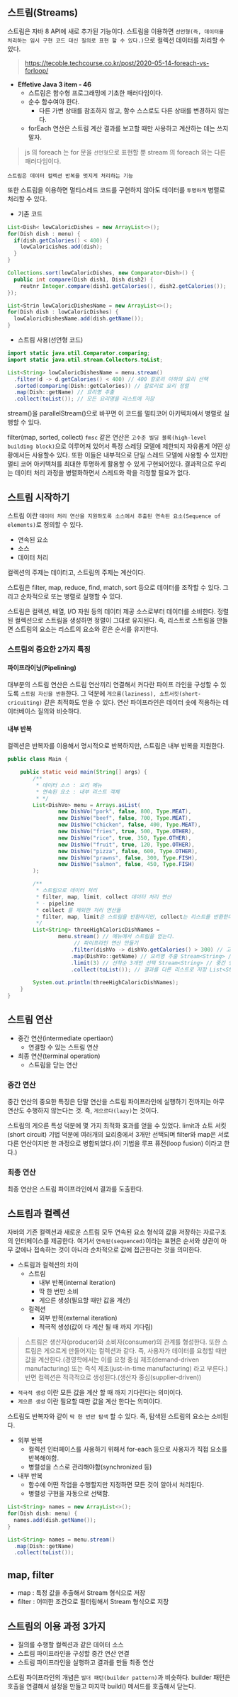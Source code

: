 ## 스트림(Streams)
  
스트림은 자바 8 API에 새로 추가된 기능이다. 스트림을 이용하면 `선언형(즉, 데이터를 처리하는 임시 구현 코드 대신 질의로 표현 할 수 있다.)`으로 
컬렉션 데이터를 처리할 수 있다.
  
 > https://tecoble.techcourse.co.kr/post/2020-05-14-foreach-vs-forloop/

- __Effetive Java 3 item - 46__
  - 스트림은 함수형 프로그래밍에 기초한 패러다임이다.
  - 순수 함수여야 한다.
    - 다른 가변 상태를 참조하지 않고, 함수 스스로도 다른 상태를 변경하지 않는다.   
  - forEach 연산은 스트림 계산 결과를 보고할 때만 사용하고 계산하는 데는 쓰지 말자.

> js 의 foreach 는 for 문을 `선언형`으로 표현할 뿐 stream 의 foreach 와는 다른 패러다임이다.
  
  `스트림은 데이터 컬렉션 반복을 멋지게 처리하는 기능`
  
  또한 스트림을 이용하면 멀티스레드 코드를 구현하지 않아도 데이터를 `투명하게` 병렬로 처리할 수 있다.
  
  - 기존 코드
  
  ```java
  List<Dish< lowCaloricDishes = new ArrayList<>();
  for(Dish dish : menu) {
    if(dish.getCalories() < 400) {
      lowCaloricishes.add(dish);
    }
  }
  
  Collections.sort(lowCaloricDishes, new Comparator<Dish>() {
    public int compare(Dish dish1, Dish dish2) {
      reutnr Integer.compare(dish1.getCalories(), dish2.getCalories());
  });
  
  List<Strin lowCaloricDishesName = new ArrayList<>();
  for(Dish dish : lowCaloricDishes) {
    lowCaloricDishesName.add(dish.getName());
  }
  ```
  
  - 스트림 사용(선언형 코드)
  
  ```java
  import static java.util.Comparator.comparing;
  import static java.util.stream.Collectors.toList;
  
  List<String> lowCaloricDishesName = menu.stream()
    .filter(d -> d.getCalories() < 400) // 400 칼로리 이하의 요리 선택
    .sorted(comparing(Dish::getCalories)) // 칼로리로 요리 정렬
    .map(Dish::getName) // 요리명 추출
    .collect(toList()); // 모든 요리명을 리스트에 저장
 ```
 
 stream()을 parallelStream()으로 바꾸면 이 코드를 멀티코어 아키텍처에서 병렬로 실행할 수 있다.
    
filter(map, sorted, collect) `fmsc` 같은 연산은 `고수준 빌딩 블록(high-level building block)`으로 이루어져 있어서
특정 스레딩 모델에 제한되지  자유롭게 어떤 상황에서든 사용할수 있다. 또한 이들은 내부적으로 단일 스레드 모델에 사용할 수 있지만
멀티 코어 아키텍처를 최대한 투명하게 활용할 수 있게 구현되어있다. 결과적으로 우리는 데이터 처리 과정을 병렬화하면서 스레드와 락을 걱정할 필요가 
없다.

## 스트림 시작하기

스트림 이란 `데이터 처리 연산을 지원하도록 소스에서 추출된 연속된 요소(Sequence of elements)`로 정의할 수 있다.

- 연속된 요소
- 소스
- 데이터 처리 

컬렉션의 주제는 데이터고, 스트림의 주제는 계산이다.

스트림은 filter, map, reduce, find, match, sort 등으로 데이터를 조작할 수 있다. 그리고 순차적으로 또는 병렬로 실행할 수 있다.

스트림은 컬렉션, 배열, I/O 자원 등의 데이터 제공 소스로부터 데이터를 소비한다. 정렬된 컬렉션으로 스트림을 생성하면 정렬이 그대로 유지된다.
즉, 리스트로 스트림을 만들면 스트림의 요소는 리스트의 요소와 같은 순서를 유지한다.

### 스트림의 중요한 2가지 특징

#### 파이프라이닝(Pipelining)

대부분의 스트림 연산은 스트림 연산끼리 연결해서 커다란 파이프 라인을 구성할 수 있도록 `스트림 자신을 반환`한다. 그 덕분에 `게으름(laziness), 쇼트서킷(short-cricuiting)` 같은 최적화도 얻을 수 있다. 연산 파이프라인은 데이터 솟에 적용하는 데이터베이스 질의와 비슷하다.

#### 내부 반복

컬렉션은 반복자를 이용해서 명시적으로 반복하지만, 스트림은 내부 반복을 지원한다.


```java
public class Main {

    public static void main(String[] args) {
        /** 
         * 데이터 소스 : 요리 메뉴 
         * 연속된 요소 : 내부 리스트 객체
         * */
        List<DishVo> menu = Arrays.asList(
                new DishVo("pork", false, 800, Type.MEAT),
                new DishVo("beef", false, 700, Type.MEAT),
                new DishVo("chicken", false, 400, Type.MEAT),
                new DishVo("fries", true, 500, Type.OTHER),
                new DishVo("rice", true, 350, Type.OTHER),
                new DishVo("fruit", true, 120, Type.OTHER),
                new DishVo("pizza", false, 600, Type.OTHER),
                new DishVo("prawns", false, 300, Type.FISH),
                new DishVo("salmon", false, 450, Type.FISH)
        );

        /**
         * 스트림으로 데이터 처리
         * filter, map, limit, collect 데이터 처리 연산
         * - pipeline
         * collect 를 제외한 처리 연산들
         * filter, map, limit은 스트림을 반환하지만, collect는 리스트를 반환한다.
         */
        List<String> threeHighCaloricDishNames = 
                menu.stream() // 메뉴에서 스트림을 얻는다.
                     // 파이프라인 연산 만들기   
                    .filter(dishVo -> dishVo.getCalories() > 300) // 고칼로리 요리 필터링, Stream<Dish> // 중간 연산
                    .map(DishVo::getName) // 요리명 추출 Stream<String> // 중간 연산
                    .limit(3) // 선착순 3개만 선택 Stream<String> // 중간 연산
                    .collect(toList()); // 결과를 다른 리스트로 저장 List<String>
        
        System.out.println(threeHighCaloricDishNames);
    }
}
```

## 스트림 연산

- 중간 연산(intermediate opertiaon)
  - 연결할 수 있는 스트림 연산
- 최종 연산(terminal operation)
  - 스트림을 닫는 연산
  
### 중간 연산
  
중간 연산의 중요한 특징은 단말 연산을 스트림 파이프라인에 실행하기 전까지는 아무 연산도 수행하지 않는다는 것. 즉, `게으르다(lazy)`는 것이다.

스트림의 게으른 특성 덕분에 몇 가지 최적화 효과를 얻을 수 있었다. limit과 쇼트 서킷(short circuit) 기법 덕분에 여러개의 요리중에서 3개만 선택되며
filter와 map은 서로 다른 연산이지만 한 과정으로 병합되었다.(이 기법을 루프 퓨전(loop fusion) 이라고 한다.)

### 최종 연산

최종 연산은 스트림 파이프라인에서 결과를 도출한다. 

## 스트림과 컬렉션

자바의 기존 컬렉션과 새로운 스트림 모두 연속된 요소 형식의 값을 저장하는 자료구조의 인터페이스를 제공한다. 여기서 `연속된(sequenced)`이라는 표현은
순서와 상관이 아무 값에나 접속하는 것이 아니라 순차적으로 값에 접근한다는 것을 의미한다.

- 스트림과 컬렉션의 차이
  - 스트림
    - 내부 반복(internal iteration)
    - 딱 한 번만 소비
    - 게으른 생성(필요할 때만 값을 계산)
  - 컬렉션
    - 외부 반복(external iteration)
    - 적극적 생성(값이 다 계산 될 때 까지 기다림)
    

> 스트림은 생산자(producer)와 소비자(consumer)의 관계를 형성한다. 또한 스트림은 게으르게 만들어지는 컬렉션과 같다. 즉, 사용자가 데이터를
요청할 때만 값을 계산한다.(경영학에서는 이를 요청 중심 제조(demand-driven manufacturing) 또는 즉석 제조(just-in-time manufacturing) 라고 부른다.) 반면 컬렉션은 적극적으로 생성된다.(생산자 중심(supplier-driven)) 

- `적극적 생성` 이란 모든 값을 계산 할 때 까지 기다린다는 의미이다.
- `게으른 생성` 이란 필요할 때만 값을 계산 한다는 의미이다.

스트림도 반복자와 같이 `딱 한 번만 탐색` 할 수 있다. 즉, 탐색된 스트림의 요소는 소비된다.

- 외부 반복
  - 컬렉션 인터페이스를 사용하기 위해서 for-each 등으로 사용자가 직접 요소를 반복해야함.
  - 병렬성을 스스로 관리해야함(synchronized 등)
- 내부 반복
  - 함수에 어떤 작업을 수행할지만 지정하면 모든 것이 알아서 처리된다.
  - 병렬성 구현을 자동으로 선택함.
  
```java
List<String> names = new ArrayList<>();
for(Dish dish: menu) {
  names.add(dish.getName());
}

List<String> names = menu.stream()
  .map(Dish::getName)
  .collect(toList());
```

## map, filter

- map : 특정 값을 추출해서 Stream 형식으로 저장
- filter : 어떠한 조건으로 필터링해서 Stream 형식으로 저장

## 스트림의 이용 과정 3가지

- 질의를 수행할 컬렉션과 같은 데이터 소스
- 스트림 파이프라인을 구성할 중간 연산 연결
- 스트림 파이프라인을 실행하고 결과를 만들 최종 연산

스트림 파이프라인의 개념은 `빌더 패턴(builder pattern)`과 비슷하다. builder 패턴은 호출을 연결해서 설정을 만들고 마지막 build() 메서드를 호출해서
닫는다.
